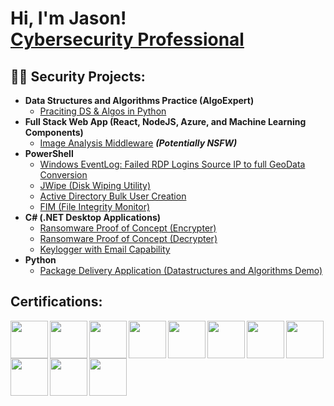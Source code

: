  <h1>Hi, I'm Jason! <br/><a href="https://github.com/H0UND3R5"></a> <a href="https://www.linkedin.com/in/jasonsnyder8b0109273/">Cybersecurity Professional</a>

<h2>👨‍💻 Security Projects:</h2>

- <b>Data Structures and Algorithms Practice (AlgoExpert)</b>
  - [Praciting DS & Algos in Python](https://github.com/joshmadakor1/Algorithms-Practice)
- <b>Full Stack Web App (React, NodeJS, Azure, and Machine Learning Components)</b>
  - [Image Analysis Middleware](https://github.com/joshmadakor1/4chan-Image-Analysis-Middleware-C964) <b><i>(Potentially NSFW)</b></i>
- <b>PowerShell</b>
  - [Windows EventLog: Failed RDP Logins Source IP to full GeoData Conversion](https://github.com/joshmadakor1/Sentinel-Lab)
  - [JWipe (Disk Wiping Utility)](https://github.com/joshmadakor1/Jwipe.PowerShell)
  - [Active Directory Bulk User Creation](https://github.com/joshmadakor1/AD_PS)
  - [FIM (File Integrity Monitor)](https://github.com/joshmadakor1/PowerShell-Integrity-FIM)
- <b>C# (.NET Desktop Applications)</b>
  - [Ransomware Proof of Concept (Encrypter)](https://github.com/joshmadakor1/EncrypterPOC)
  - [Ransomware Proof of Concept (Decrypter)](https://github.com/joshmadakor1/DecrypterPOC)
  - [Keylogger with Email Capability](https://github.com/joshmadakor1/Key-Logger-With-Email)
- <b>Python</b>
  - [Package Delivery Application (Datastructures and Algorithms Demo)](https://github.com/joshmadakor1/Package-Delivery-Pathfinding-Algorithm)

<h2> Certifications:</h2>
<img src="https://i.imgur.com/9emz5Kj.png" width="60px" align="left" /> <img src="https://i.imgur.com/9emz5Kj.png" width="60px" align="left" /> <img src="https://i.imgur.com/9emz5Kj.png" width="60px" align="left" /> <img src="https://i.imgur.com/9emz5Kj.png" width="60px" align="left" /> <img src="https://i.imgur.com/9emz5Kj.png" width="60px" align="left" /> <img src="https://i.imgur.com/9emz5Kj.png" width="60px" align="left" /> <img src="https://i.imgur.com/9emz5Kj.png" width="60px" align="left" /> <img src="https://i.imgur.com/9emz5Kj.png" width="60px" align="left" /> <img src="https://i.imgur.com/9emz5Kj.png" width="60px" align="left" /> <br> 
<img src="https://i.imgur.com/9emz5Kj.png" width="60px" align="left" /> <img src="https://i.imgur.com/9emz5Kj.png" width="60px" align="left" />
                                                                                                                                                                                                                                                                                                                                                                                                                                                                                                                                                                                              
